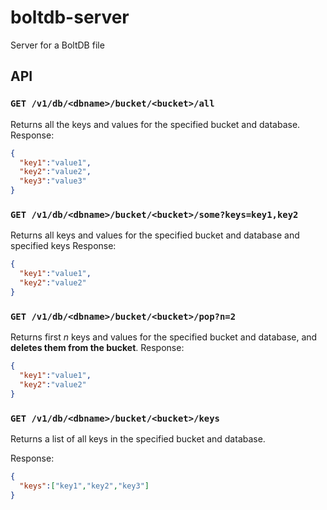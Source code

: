 # boltdb-server
Server for a BoltDB file

## API
        
### `GET /v1/db/<dbname>/bucket/<bucket>/all`

Returns all the keys and values for the specified bucket and database.
Response:

```json
{
  "key1":"value1",
  "key2":"value2",
  "key3":"value3"
}
```

### `GET /v1/db/<dbname>/bucket/<bucket>/some?keys=key1,key2`

Returns all keys and values for the specified bucket and database and specified keys
Response:

```json
{
  "key1":"value1",
  "key2":"value2"
}
```

### `GET /v1/db/<dbname>/bucket/<bucket>/pop?n=2`

Returns first *n* keys and values for the specified bucket and database, and **deletes them from the bucket**.
Response:

```json
{
  "key1":"value1",
  "key2":"value2"
}
```
### `GET /v1/db/<dbname>/bucket/<bucket>/keys`

Returns a list of all keys in the specified bucket and database.

Response:

```json
{
  "keys":["key1","key2","key3"]
}
```



